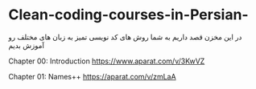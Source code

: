 # Clean-coding-courses-in-Persian-
در این مخزن قصد داریم به شما روش های کد  نویسی تمیز به زبان های مختلف رو آموزش بدیم

Chapter 00:
Introduction
https://www.aparat.com/v/3KwVZ

Chapter 01:
Names++
https://aparat.com/v/zmLaA
